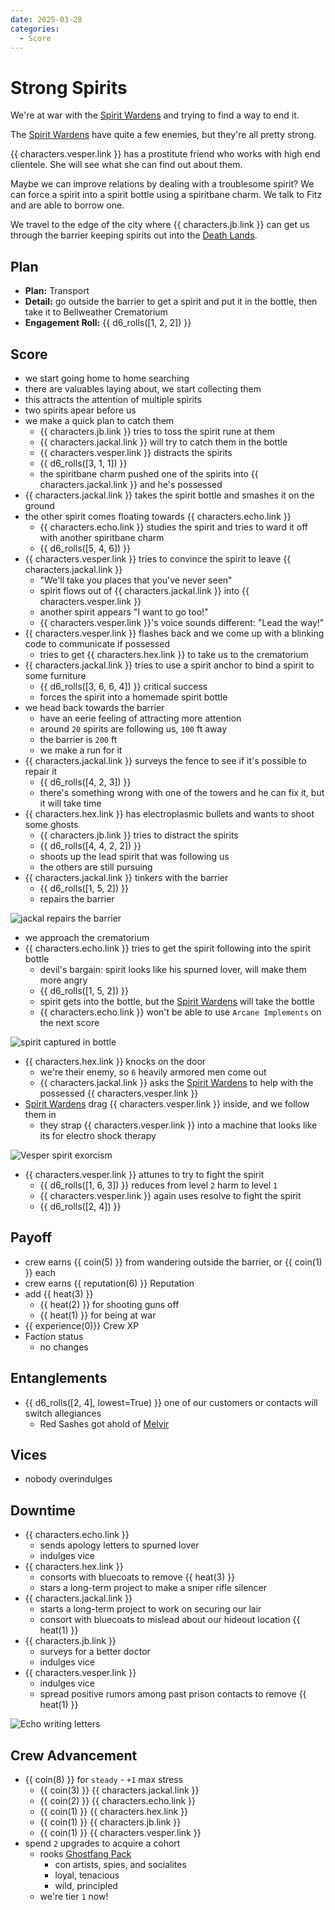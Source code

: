 ```yaml
---
date: 2025-03-28
categories:
  - Score
---
```

# Strong Spirits

We're at war with the [Spirit Wardens](spirit-wardens.md) and trying to find a way to end it.

<!-- more -->

The [Spirit Wardens](spirit-wardens.md) have quite a few enemies, but they're all pretty strong.

{{ characters.vesper.link }} has a prostitute friend who works with high end clientele.
She will see what she can find out about them.

Maybe we can improve relations by dealing with a troublesome spirit?
We can force a spirit into a spirit bottle using a spiritbane charm.
We talk to Fitz and are able to borrow one.

We travel to the edge of the city where {{ characters.jb.link }} can get us through the barrier keeping spirits out into the [Death Lands](death-lands.md).

## Plan

- **Plan:** Transport
- **Detail:** go outside the barrier to get a spirit and put it in the bottle, then take it to Bellweather Crematorium
- **Engagement Roll:** {{ d6_rolls([1, 2, 2]) }}

## Score

- we start going home to home searching
- there are valuables laying about, we start collecting them
- this attracts the attention of multiple spirits
- two spirits apear before us
- we make a quick plan to catch them
    - {{ characters.jb.link }} tries to toss the spirit rune at them
    - {{ characters.jackal.link }} will try to catch them in the bottle
    - {{ characters.vesper.link }} distracts the spirits
    - {{ d6_rolls([3, 1, 1]) }}
    - the spiritbane charm pushed one of the spirits into {{ characters.jackal.link }} and he's possessed
- {{ characters.jackal.link }} takes the spirit bottle and smashes it on the ground
- the other spirit comes floating towards {{ characters.echo.link }}
    - {{ characters.echo.link }} studies the spirit and tries to ward it off with another spiritbane charm
    - {{ d6_rolls([5, 4, 6]) }}
- {{ characters.vesper.link }} tries to convince the spirit to leave {{ characters.jackal.link }}
    - "We'll take you places that you've never seen"
    - spirit flows out of {{ characters.jackal.link }} into {{ characters.vesper.link }}
    - another spirit appears "I want to go too!"
    - {{ characters.vesper.link }}'s voice sounds different: "Lead the way!"
- {{ characters.vesper.link }} flashes back and we come up with a blinking code to communicate if possessed
    - tries to get {{ characters.hex.link }} to take us to the crematorium
- {{ characters.jackal.link }} tries to use a spirit anchor to bind a spirit to some furniture
    - {{ d6_rolls([3, 6, 6, 4]) }} critical success
    - forces the spirit into a homemade spirit bottle
- we head back towards the barrier
    - have an eerie feeling of attracting more attention
    - around `20` spirits are following us, `100` ft away
    - the barrier is `200` ft
    - we make a run for it
- {{ characters.jackal.link }} surveys the fence to see if it's possible to repair it
    - {{ d6_rolls([4, 2, 3]) }}
    - there's something wrong with one of the towers and he can fix it, but it will take time
- {{ characters.hex.link }} has electroplasmic bullets and wants to shoot some ghosts
    - {{ characters.jb.link }} tries to distract the spirits
    - {{ d6_rolls([4, 4, 2, 2]) }}
    - shoots up the lead spirit that was following us
    - the others are still pursuing
- {{ characters.jackal.link }} tinkers with the barrier
    - {{ d6_rolls([1, 5, 2]) }}
    - repairs the barrier

![jackal repairs the barrier](./repair-barrier.png)

- we approach the crematorium
- {{ characters.echo.link }} tries to get the spirit following into the spirit bottle
    - devil's bargain: spirit looks like his spurned lover, will make them more angry
    - {{ d6_rolls([1, 5, 2]) }}
    - spirit gets into the bottle, but the [Spirit Wardens](spirit-wardens.md) will take the bottle
    - {{ characters.echo.link }} won't be able to use `Arcane Implements` on the next score

![spirit captured in bottle](./bottled-spirit.png)

- {{ characters.hex.link }} knocks on the door
    - we're their enemy, so `6` heavily armored men come out
    - {{ characters.jackal.link }} asks the [Spirit Wardens](spirit-wardens.md) to help with the possessed {{ characters.vesper.link }}
- [Spirit Wardens](spirit-wardens.md) drag {{ characters.vesper.link }} inside, and we follow them in
    - they strap {{ characters.vesper.link }} into a machine that looks like its for electro shock therapy

![Vesper spirit exorcism](./vesper-spirit-removal.png)

- {{ characters.vesper.link }} attunes to try to fight the spirit
    - {{ d6_rolls([1, 6, 3]) }} reduces from level `2` harm to level `1`
    - {{ characters.vesper.link }} again uses resolve to fight the spirit
    - {{ d6_rolls([2, 4]) }}

## Payoff

- crew earns {{ coin(5) }} from wandering outside the barrier, or {{ coin(1) }} each
- crew earns {{ reputation(6) }} Reputation
- add {{ heat(3) }}
    - {{ heat(2) }} for shooting guns off
    - {{ heat(1) }} for being at war
- {{ experience(0)}} Crew XP
- Faction status
    - no changes

## Entanglements

- {{ d6_rolls([2, 4], lowest=True) }} one of our customers or contacts will switch allegiances
    - Red Sashes got ahold of [Melvir](melvir.md)

## Vices

- nobody overindulges

## Downtime

- {{ characters.echo.link }}
    - sends apology letters to spurned lover
    - indulges vice
- {{ characters.hex.link }}
    - consorts with bluecoats to remove {{ heat(3) }}
    - stars a long-term project to make a sniper rifle silencer
- {{ characters.jackal.link }}
    - starts a long-term project to work on securing our lair
    - consort with bluecoats to mislead about our hideout location {{ heat(1) }}
- {{ characters.jb.link }}
    - surveys for a better doctor
    - indulges vice
- {{ characters.vesper.link }}
    - indulges vice
    - spread positive rumors among past prison contacts to remove {{ heat(1) }}

![Echo writing letters](./echo-writing-letters.png)

## Crew Advancement

- {{ coin(8) }} for `steady` - `+1` max stress
    - {{ coin(3) }} {{ characters.jackal.link }}
    - {{ coin(2) }} {{ characters.echo.link }}
    - {{ coin(1) }} {{ characters.hex.link }}
    - {{ coin(1) }} {{ characters.jb.link }}
    - {{ coin(1) }} {{ characters.vesper.link }}
- spend `2` upgrades to acquire a cohort
    - rooks [Ghostfang Pack](ghostfang-pack.md)
        - con artists, spies, and socialites
        - loyal, tenacious
        - wild, principled
    - we're tier `1` now!
